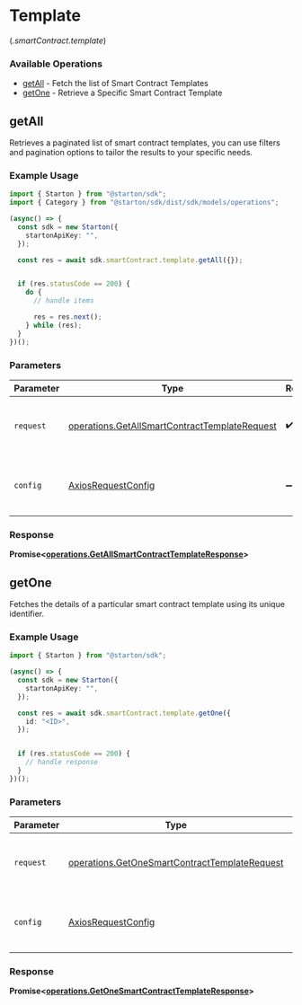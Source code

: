 # Template
(*.smartContract.template*)

### Available Operations

* [getAll](#getall) - Fetch the list of Smart Contract Templates
* [getOne](#getone) - Retrieve a Specific Smart Contract Template

## getAll

Retrieves a paginated list of smart contract templates, you can use filters and pagination options to tailor the results to your specific needs.

### Example Usage

```typescript
import { Starton } from "@starton/sdk";
import { Category } from "@starton/sdk/dist/sdk/models/operations";

(async() => {
  const sdk = new Starton({
    startonApiKey: "",
  });

  const res = await sdk.smartContract.template.getAll({});


  if (res.statusCode == 200) {
    do {
      // handle items

      res = res.next();
    } while (res);
  }
})();
```

### Parameters

| Parameter                                                                                                      | Type                                                                                                           | Required                                                                                                       | Description                                                                                                    |
| -------------------------------------------------------------------------------------------------------------- | -------------------------------------------------------------------------------------------------------------- | -------------------------------------------------------------------------------------------------------------- | -------------------------------------------------------------------------------------------------------------- |
| `request`                                                                                                      | [operations.GetAllSmartContractTemplateRequest](../../models/operations/getallsmartcontracttemplaterequest.md) | :heavy_check_mark:                                                                                             | The request object to use for the request.                                                                     |
| `config`                                                                                                       | [AxiosRequestConfig](https://axios-http.com/docs/req_config)                                                   | :heavy_minus_sign:                                                                                             | Available config options for making requests.                                                                  |


### Response

**Promise<[operations.GetAllSmartContractTemplateResponse](../../models/operations/getallsmartcontracttemplateresponse.md)>**


## getOne

Fetches the details of a particular smart contract template using its unique identifier.

### Example Usage

```typescript
import { Starton } from "@starton/sdk";

(async() => {
  const sdk = new Starton({
    startonApiKey: "",
  });

  const res = await sdk.smartContract.template.getOne({
    id: "<ID>",
  });


  if (res.statusCode == 200) {
    // handle response
  }
})();
```

### Parameters

| Parameter                                                                                                      | Type                                                                                                           | Required                                                                                                       | Description                                                                                                    |
| -------------------------------------------------------------------------------------------------------------- | -------------------------------------------------------------------------------------------------------------- | -------------------------------------------------------------------------------------------------------------- | -------------------------------------------------------------------------------------------------------------- |
| `request`                                                                                                      | [operations.GetOneSmartContractTemplateRequest](../../models/operations/getonesmartcontracttemplaterequest.md) | :heavy_check_mark:                                                                                             | The request object to use for the request.                                                                     |
| `config`                                                                                                       | [AxiosRequestConfig](https://axios-http.com/docs/req_config)                                                   | :heavy_minus_sign:                                                                                             | Available config options for making requests.                                                                  |


### Response

**Promise<[operations.GetOneSmartContractTemplateResponse](../../models/operations/getonesmartcontracttemplateresponse.md)>**

